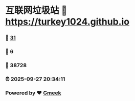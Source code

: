 # 互联网垃圾站 :link: https://turkey1024.github.io 
### :page_facing_up: [31](https://turkey1024.github.io/tag.html) 
### :speech_balloon: 6 
### :hibiscus: 38728 
### :alarm_clock: 2025-09-27 20:34:11 
### Powered by :heart: [Gmeek](https://github.com/Meekdai/Gmeek)
